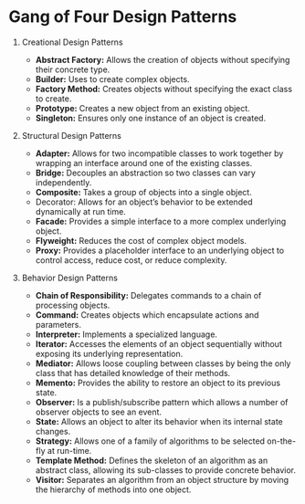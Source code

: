 # Gang of Four Design Patterns

1. Creational Design Patterns
    * **Abstract Factory:** Allows the creation of objects without specifying their concrete type.
    * **Builder:** Uses to create complex objects.
    * **Factory Method:** Creates objects without specifying the exact class to create.
    * **Prototype:** Creates a new object from an existing object.
    * **Singleton:** Ensures only one instance of an object is created.

2. Structural Design Patterns
    * **Adapter:** Allows for two incompatible classes to work together by wrapping an interface around one of the existing classes.
    * **Bridge:** Decouples an abstraction so two classes can vary independently.
    * **Composite:** Takes a group of objects into a single object.
    * Decorator: Allows for an object’s behavior to be extended dynamically at run time.
    * **Facade:** Provides a simple interface to a more complex underlying object.
    * **Flyweight:** Reduces the cost of complex object models.
    * **Proxy:** Provides a placeholder interface to an underlying object to control access, reduce cost, or reduce complexity.

3. Behavior Design Patterns
    * **Chain of Responsibility:** Delegates commands to a chain of processing objects.
    * **Command:** Creates objects which encapsulate actions and parameters.
    * **Interpreter:** Implements a specialized language.
    * **Iterator:** Accesses the elements of an object sequentially without exposing its underlying representation.
    * **Mediator:** Allows loose coupling between classes by being the only class that has detailed knowledge of their methods.
    * **Memento:** Provides the ability to restore an object to its previous state.
    * **Observer:** Is a publish/subscribe pattern which allows a number of observer objects to see an event.
    * **State:** Allows an object to alter its behavior when its internal state changes.
    * **Strategy:** Allows one of a family of algorithms to be selected on-the-fly at run-time.
    * **Template Method:** Defines the skeleton of an algorithm as an abstract class, allowing its sub-classes to provide concrete behavior.
    * **Visitor:** Separates an algorithm from an object structure by moving the hierarchy of methods into one object.
